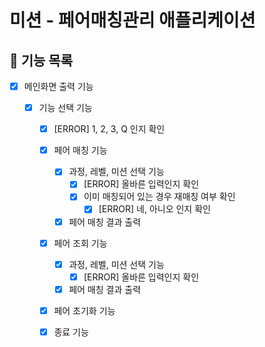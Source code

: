 # 미션 - 페어매칭관리 애플리케이션

## 🚀 기능 목록

- [x] 메인화면 출력 기능

    - [x] 기능 선택 기능
        - [x] [ERROR] 1, 2, 3, Q 인지 확인

        - [x] 페어 매칭 기능
            - [x] 과정, 레벨, 미션 선택 기능
                - [x] [ERROR] 올바른 입력인지 확인
                - [x] 이미 매칭되어 있는 경우 재매칭 여부 확인
                    - [x] [ERROR] 네, 아니오 인지 확인
            - [x] 페어 매칭 결과 출력

        - [x] 페어 조회 기능
            - [x] 과정, 레벨, 미션 선택 기능
                - [x] [ERROR] 올바른 입력인지 확인
            - [x] 페어 매칭 결과 출력

        - [x] 페어 초기화 기능

        - [x] 종료 기능
